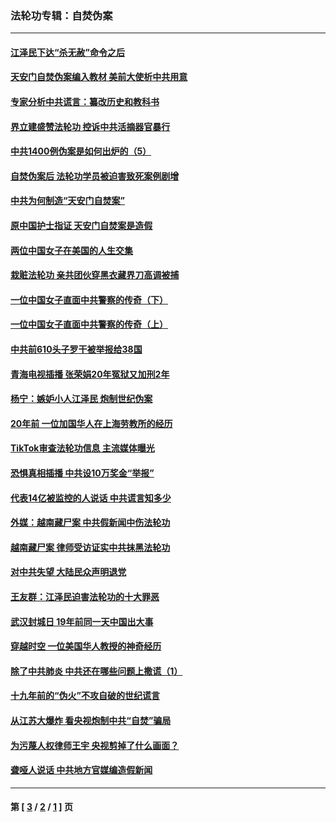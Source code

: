 ### 法轮功专辑：自焚伪案
---
#### [江泽民下达“杀无赦”命令之后](../../pages/nf5562/n13878084.md?06230430) 
#### [天安门自焚伪案编入教材 美前大使析中共用意](../../pages/nf5562/n13791932.md?06230430) 
#### [专家分析中共谎言：纂改历史和教科书](../../pages/nf5562/n13781542.md?06230430) 
#### [界立建盛赞法轮功 控诉中共活摘器官暴行](../../pages/nf5562/n13781971.md?06230430) 
#### [中共1400例伪案是如何出炉的（5）](../../pages/nf5562/n13226831.md?06230430) 
#### [自焚伪案后 法轮功学员被迫害致死案例剧增](../../pages/nf5562/n13190600.md?06230430) 
#### [中共为何制造“天安门自焚案”](../../pages/nf5562/n13183270.md?06230430) 
#### [原中国护士指证 天安门自焚案是造假](../../pages/nf5562/n13172289.md?06230430) 
#### [两位中国女子在美国的人生交集](../../pages/nf5562/n13156138.md?06230430) 
#### [栽赃法轮功 亲共团伙穿黑衣藏界刀高调被捕](../../pages/nf5562/n13073780.md?06230430) 
#### [一位中国女子直面中共警察的传奇（下）](../../pages/nf5562/n12989706.md?06230430) 
#### [一位中国女子直面中共警察的传奇（上）](../../pages/nf5562/n12985072.md?06230430) 
#### [中共前610头子罗干被举报给38国](../../pages/nf5562/n12975419.md?06230430) 
#### [青海电视插播 张荣娟20年冤狱又加刑2年](../../pages/nf5562/n12738166.md?06230430) 
#### [杨宁：嫉妒小人江泽民 炮制世纪伪案](../../pages/nf5562/n12724108.md?06230430) 
#### [20年前 一位加国华人在上海劳教所的经历](../../pages/nf5562/n12707932.md?06230430) 
#### [TikTok审查法轮功信息 主流媒体曝光](../../pages/nf5562/n12362336.md?06230430) 
#### [恐惧真相插播 中共设10万奖金“举报”](../../pages/nf5562/n12306396.md?06230430) 
#### [代表14亿被监控的人说话 中共谎言知多少](../../pages/nf5562/n12297484.md?06230430) 
#### [外媒：越南藏尸案 中共假新闻中伤法轮功](../../pages/nf5562/n12264411.md?06230430) 
#### [越南藏尸案 律师受访证实中共抹黑法轮功](../../pages/nf5562/n12261878.md?06230430) 
#### [对中共失望 大陆民众声明退党](../../pages/nf5562/n12187315.md?06230430) 
#### [王友群：江泽民迫害法轮功的十大罪恶](../../pages/nf5562/n12169074.md?06230430) 
#### [武汉封城日 19年前同一天中国出大事](../../pages/nf5562/n12150901.md?06230430) 
#### [穿越时空  一位美国华人教授的神奇经历](../../pages/nf5562/n12097460.md?06230430) 
#### [除了中共肺炎 中共还在哪些问题上撒谎（1）](../../pages/nf5562/n11955770.md?06230430) 
#### [十九年前的“伪火”不攻自破的世纪谎言](../../pages/nf5562/n11813238.md?06230430) 
#### [从江苏大爆炸 看央视炮制中共“自焚”骗局](../../pages/nf5562/n11140275.md?06230430) 
#### [为污蔑人权律师王宇 央视剪掉了什么画面？](../../pages/nf5562/n11130142.md?06230430) 
#### [聋哑人说话 中共地方官媒编造假新闻](../../pages/nf5562/n11006067.md?06230430) 

---
#### 第 [ [3](./3.md?06230430) / [2](./2.md?06230430) / [1](./1.md?06230430) ] 页
